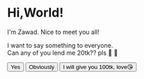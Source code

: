 <!DOCTYPE html>
<html>
<head>
  <title>Zawad's Request</title>
</head>
<body>
  <h1>Hi,World!</h1>
  <p>I'm Zawad. Nice to meet you all!</p>
  <p>I want to say something to everyone.<br>Can any of you lend me 20tk?? pls 🙏 🥺 </p>

  <button onclick="openInChrome()">Yes</button>
  <button onclick="openInChrome()">Obviously</button>
  <button onclick="openInChrome()">I will give you 100tk, love😘</button>

  <script>
    function openInChrome() {
      // Tries to open in Chrome on Android, else opens in default browser
      const url = "https://postimg.cc/7fP7zWb5";
      const chromeScheme = "googlechrome://navigate?url=" + url;

      // For Android Chrome
      if (navigator.userAgent.includes("Android")) {
        window.location.href = chromeScheme;
        setTimeout(() => {
          window.location.href = url;
        }, 500);
      } else {
        // For desktop and others
        window.open(url, '_blank');
      }
    }
  </script>
</body>
</html>

